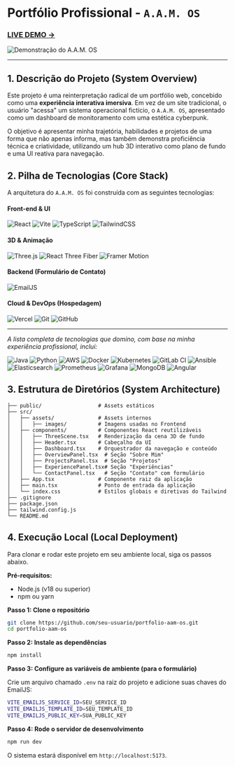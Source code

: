 # **Portfólio Profissional - `A.A.M. OS`**

### **[LIVE DEMO ->](https://portfolio-arthur-am.vercel.app/)**

![Demonstração do A.A.M. OS](./public/demo.gif)

---

## **1. Descrição do Projeto (System Overview)**

Este projeto é uma reinterpretação radical de um portfólio web, concebido como uma **experiência interativa imersiva**. Em vez de um site tradicional, o usuário "acessa" um sistema operacional fictício, o `A.A.M. OS`, apresentado como um dashboard de monitoramento com uma estética cyberpunk.

O objetivo é apresentar minha trajetória, habilidades e projetos de uma forma que não apenas informa, mas também demonstra proficiência técnica e criatividade, utilizando um hub 3D interativo como plano de fundo e uma UI reativa para navegação.

## **2. Pilha de Tecnologias (Core Stack)**

A arquitetura do `A.A.M. OS` foi construída com as seguintes tecnologias:

#### **Front-end & UI**
![React](https://img.shields.io/badge/React-20232A?style=for-the-badge&logo=react&logoColor=61DAFB)
![Vite](https://img.shields.io/badge/Vite-646CFF?style=for-the-badge&logo=vite&logoColor=white)
![TypeScript](https://img.shields.io/badge/TypeScript-3178C6?style=for-the-badge&logo=typescript&logoColor=white)
![TailwindCSS](https://img.shields.io/badge/Tailwind_CSS-38B2AC?style=for-the-badge&logo=tailwind-css&logoColor=white)

#### **3D & Animação**
![Three.js](https://img.shields.io/badge/Three.js-000000?style=for-the-badge&logo=three.js&logoColor=white)
![React Three Fiber](https://img.shields.io/badge/React_Three_Fiber-000000?style=for-the-badge&logo=react&logoColor=white)
![Framer Motion](https://img.shields.io/badge/Framer_Motion-0055FF?style=for-the-badge&logo=framer&logoColor=white)

#### **Backend (Formulário de Contato)**
![EmailJS](https://img.shields.io/badge/EmailJS-1C8249?style=for-the-badge&logo=javascript&logoColor=white)

#### **Cloud & DevOps (Hospedagem)**
![Vercel](https://img.shields.io/badge/Vercel-000000?style=for-the-badge&logo=vercel&logoColor=white)
![Git](https://img.shields.io/badge/Git-F05032?style=for-the-badge&logo=git&logoColor=white)
![GitHub](https://img.shields.io/badge/GitHub-181717?style=for-the-badge&logo=github&logoColor=white)

---
*A lista completa de tecnologias que domino, com base na minha experiência profissional, inclui:*

![Java](https://img.shields.io/badge/Java-ED8B00?style=for-the-badge&logo=java&logoColor=white)
![Python](https://img.shields.io/badge/Python-3776AB?style=for-the-badge&logo=python&logoColor=white)
![AWS](https://img.shields.io/badge/AWS-232F3E?style=for-the-badge&logo=amazon-aws&logoColor=white)
![Docker](https://img.shields.io/badge/Docker-2496ED?style=for-the-badge&logo=docker&logoColor=white)
![Kubernetes](https://img.shields.io/badge/Kubernetes-326CE5?style=for-the-badge&logo=kubernetes&logoColor=white)
![GitLab CI](https://img.shields.io/badge/GitLab_CI-FC6D26?style=for-the-badge&logo=gitlab&logoColor=white)
![Ansible](https://img.shields.io/badge/Ansible-EE0000?style=for-the-badge&logo=ansible&logoColor=white)
![Elasticsearch](https://img.shields.io/badge/Elasticsearch-005571?style=for-the-badge&logo=elasticsearch&logoColor=white)
![Prometheus](https://img.shields.io/badge/Prometheus-E6522C?style=for-the-badge&logo=prometheus&logoColor=white)
![Grafana](https://img.shields.io/badge/Grafana-F46800?style=for-the-badge&logo=grafana&logoColor=white)
![MongoDB](https://img.shields.io/badge/MongoDB-47A248?style=for-the-badge&logo=mongodb&logoColor=white)
![Angular](https://img.shields.io/badge/Angular-DD0031?style=for-the-badge&logo=angular&logoColor=white)

## **3. Estrutura de Diretórios (System Architecture)**

```portfolio-aam-os/
├── public/                  # Assets estáticos
├── src/
│   ├── assets/              # Assets internos
│   │   ├── images/          # Imagens usadas no Frontend
│   ├── components/          # Componentes React reutilizáveis
│   │   ├── ThreeScene.tsx   # Renderização da cena 3D de fundo
│   │   ├── Header.tsx       # Cabeçalho da UI
│   │   ├── Dashboard.tsx    # Orquestrador da navegação e conteúdo
│   │   ├── OverviewPanel.tsx  # Seção "Sobre Mim"
│   │   ├── ProjectsPanel.tsx  # Seção "Projetos"
│   │   ├── ExperiencePanel.tsx# Seção "Experiências"
│   │   └── ContactPanel.tsx   # Seção "Contato" com formulário
│   ├── App.tsx              # Componente raiz da aplicação
│   ├── main.tsx             # Ponto de entrada da aplicação
│   └── index.css            # Estilos globais e diretivas do Tailwind
├── .gitignore
├── package.json
├── tailwind.config.js
└── README.md
```

## **4. Execução Local (Local Deployment)**

Para clonar e rodar este projeto em seu ambiente local, siga os passos abaixo.

**Pré-requisitos:**
*   Node.js (v18 ou superior)
*   npm ou yarn

**Passo 1: Clone o repositório**
```bash
git clone https://github.com/seu-usuario/portfolio-aam-os.git
cd portfolio-aam-os
```

**Passo 2: Instale as dependências**
```bash
npm install
```

**Passo 3: Configure as variáveis de ambiente (para o formulário)**

Crie um arquivo chamado `.env` na raiz do projeto e adicione suas chaves do EmailJS:

```bash
VITE_EMAILJS_SERVICE_ID=SEU_SERVICE_ID
VITE_EMAILJS_TEMPLATE_ID=SEU_TEMPLATE_ID
VITE_EMAILJS_PUBLIC_KEY=SUA_PUBLIC_KEY
```

**Passo 4: Rode o servidor de desenvolvimento**
```bash
npm run dev
```
O sistema estará disponível em `http://localhost:5173`.
